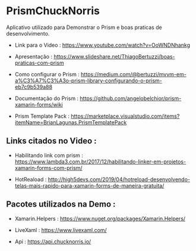# PrismChuckNorris

Aplicativo utilizado para Demonstrar o Prism e boas praticas de desenvolvimento.

* Link para o Video : https://www.youtube.com/watch?v=OoWNDNhankg

* Apresentação : https://www.slideshare.net/ThiagoBertuzzi/boas-praticas-com-prism

* Como configurar o Prism : https://medium.com/@bertuzzi/mvvm-em-a%C3%A7%C3%A3o-prism-library-configurando-o-prism-eb7c9b539a88

* Documentação do Prism : https://github.com/angelobelchior/prism-xamarin-forms/wiki

* Prism Template Pack : https://marketplace.visualstudio.com/items?itemName=BrianLagunas.PrismTemplatePack

## Links citados no Video :

* Habilitando link com prism : https://www.lambda3.com.br/2017/12/habilitando-linker-em-projetos-xamarin-forms-com-prism/

* HotReaload : http://high5devs.com/2019/04/hotreload-desenvolvendo-telas-mais-rapido-para-xamarin-forms-de-maneira-gratuita/

## Pacotes utilizados na Demo :

* Xamarin.Helpers : https://www.nuget.org/packages/Xamarin.Helpers/

* LiveXaml : https://www.livexaml.com/

* Api : https://api.chucknorris.io/
